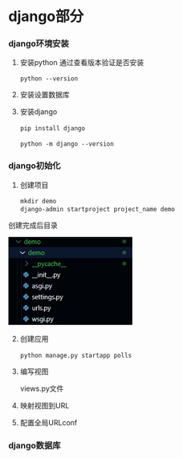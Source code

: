 # django部分

### django环境安装

1. 安装python
   通过查看版本验证是否安装

   ```
   python --version
   ```
2. 安装设置数据库
3. 安装django

   `pip install django`

   `python -m django --version`

### django初始化

1. 创建项目

   ```
   mkdir demo
   django-admin startproject project_name demo 
   ```

创建完成后目录

![1729569402427](image/readme/1729569402427.png)

2. 创建应用

   `python manage.py startapp polls`
3. 编写视图

   views.py文件
4. 映射视图到URL
5. 配置全局URLconf

### django数据库
